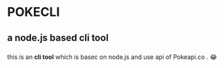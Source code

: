 # POKECLI
## a node.js based cli tool

###
 this is an **cli tool** which is basec on node.js and use api of Pokeapi.co . :joy: